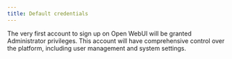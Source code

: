 ```yaml
---
title: Default credentials
---
```


The very first account to sign up on Open WebUI will be granted Administrator privileges. This account will have comprehensive control over the platform, including user management and system settings.
